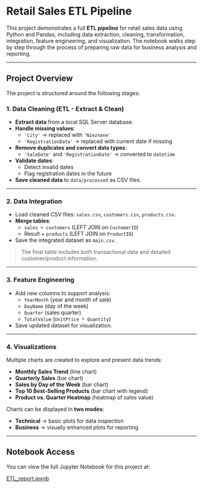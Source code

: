 # Retail Sales ETL Pipeline

This project demonstrates a full **ETL pipeline** for retail sales data using Python and Pandas, including data extraction, cleaning, transformation, integration, feature engineering, and visualization. The notebook walks step by step through the process of preparing raw data for business analysis and reporting.

---

## Project Overview

The project is structured around the following stages:

### 1. Data Cleaning (ETL - Extract & Clean)

- **Extract data** from a local SQL Server database.
- **Handle missing values**:
  - `'City'` → replaced with `'Nieznane'`
  - `'RegistrationDate'` → replaced with current date if missing
- **Remove duplicates and convert data types**:
  - `'SaleDate'` and `'RegistrationDate'` → converted to `datetime`
- **Validate dates**:
  - Detect invalid dates
  - Flag registration dates in the future
- **Save cleaned data** to `data/processed` as CSV files.

---

### 2. Data Integration

- Load cleaned CSV files: `sales.csv`, `customers.csv`, `products.csv`.
- **Merge tables**:
  - `sales + customers` (LEFT JOIN on `CustomerID`)
  - Result + `products` (LEFT JOIN on `ProductID`)
- Save the integrated dataset as `main.csv`.

> The final table includes both transactional data and detailed customer/product information.

---

### 3. Feature Engineering

- Add new columns to support analysis:
  - `YearMonth` (year and month of sale)
  - `DayName` (day of the week)
  - `Quarter` (sales quarter)
  - `TotalValue` (`UnitPrice * Quantity`)
- Save updated dataset for visualization.

---

### 4. Visualizations

Multiple charts are created to explore and present data trends:

- **Monthly Sales Trend** (line chart)  
- **Quarterly Sales** (bar chart)  
- **Sales by Day of the Week** (bar chart)  
- **Top 10 Best-Selling Products** (bar chart with legend)  
- **Product vs. Quarter Heatmap** (heatmap of sales value)

Charts can be displayed in **two modes**:  
- **Technical** → basic plots for data inspection  
- **Business** → visually enhanced plots for reporting

--- 

## Notebook Access

You can view the full Jupyter Notebook for this project at:

[ETL_report.ipynb](https://github.com/pcukierskidata/RetailSalesEtl/blob/main/notebooks/ETL_report.ipynb)
